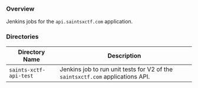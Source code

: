 ### Overview

Jenkins jobs for the `api.saintsxctf.com` application.

### Directories

| Directory Name                | Description                                                                      |
|-------------------------------|----------------------------------------------------------------------------------|
| `saints-xctf-api-test`        | Jenkins job to run unit tests for V2 of the `saintsxctf.com` applications API.   |